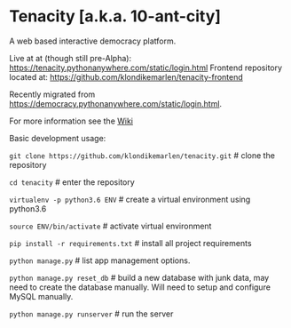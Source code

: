# Tenacity [a.k.a. 10-ant-city]
A web based interactive democracy platform.

Live at at (though still pre-Alpha): https://tenacity.pythonanywhere.com/static/login.html
Frontend repository located at: https://github.com/klondikemarlen/tenacity-frontend

Recently migrated from https://democracy.pythonanywhere.com/static/login.html.

For more information see the [Wiki](https://github.com/klondikemarlen/tenacity/wiki)

Basic development usage:

`git clone https://github.com/klondikemarlen/tenacity.git`  # clone the repository

`cd tenacity`  # enter the repository

`virtualenv -p python3.6 ENV`  # create a virtual environment using python3.6

`source ENV/bin/activate`  # activate virtual environment

`pip install -r requirements.txt`  # install all project requirements

`python manage.py`  # list app management options.

`python manage.py reset_db`  # build a new database with junk data, may need to create the database manually.
Will need to setup and configure MySQL manually.

`python manage.py runserver`  # run the server
